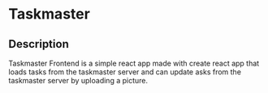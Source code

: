 # Taskmaster

## Description

Taskmaster Frontend is a simple react app made with create react app that loads tasks from the taskmaster server and can update asks from the taskmaster server by uploading a picture. 